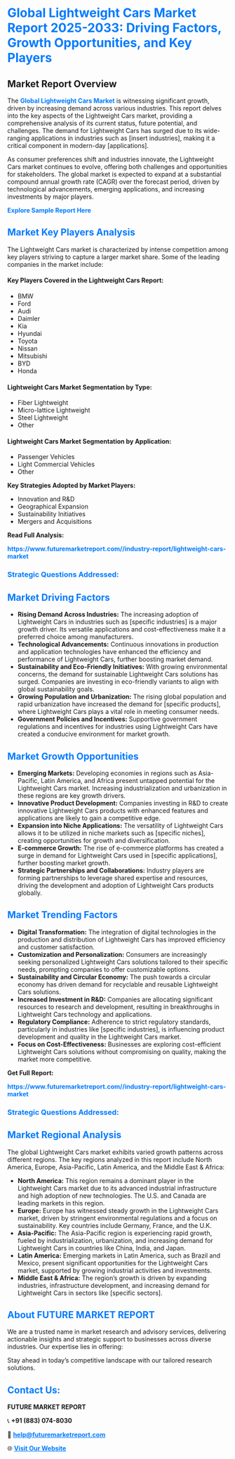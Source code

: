 <h1 style="color: #007BFF;">Global Lightweight Cars Market Report 2025-2033: Driving Factors, Growth Opportunities, and Key Players</h1>

<section id="overview">
<h2>Market Report Overview</h2>
<p>The <a href="https://www.futuremarketreport.com//industry-report/lightweight-cars-market" style="color: #007BFF; text-decoration: none;"><strong>Global Lightweight Cars Market</strong></a> is witnessing significant growth, driven by increasing demand across various industries. This report delves into the key aspects of the Lightweight Cars market, providing a comprehensive analysis of its current status, future potential, and challenges. The demand for Lightweight Cars has surged due to its wide-ranging applications in industries such as [insert industries], making it a critical component in modern-day [applications].</p>
<p>As consumer preferences shift and industries innovate, the Lightweight Cars market continues to evolve, offering both challenges and opportunities for stakeholders. The global market is expected to expand at a substantial compound annual growth rate (CAGR) over the forecast period, driven by technological advancements, emerging applications, and increasing investments by major players.</p>
</section>

<section id="overview">
<p><a href="https://www.futuremarketreport.com//request-sample/reportId=90859" style="color: #007BFF; text-decoration: none;"><strong>Explore Sample Report Here</strong></a></p>
</section>

<section id="key-players">
<h2 style="color: #007BFF;">Market Key Players Analysis</h2>
<p>The Lightweight Cars market is characterized by intense competition among key players striving to capture a larger market share. Some of the leading companies in the market include:</p>
<h4>Key Players Covered in the Lightweight Cars Report:</h4>
<ul><li>BMW</li><li>Ford</li><li>Audi</li><li>Daimler</li><li>Kia</li><li>Hyundai</li><li>Toyota</li><li>Nissan</li><li>Mitsubishi</li><li>BYD</li><li>Honda</li></ul>
<h4>Lightweight Cars Market Segmentation by Type:</h4>
<ul><li>Fiber Lightweight</li><li>Micro-lattice Lightweight</li><li>Steel Lightweight</li><li>Other</li></ul>

<h4>Lightweight Cars Market Segmentation by Application:</h4>
<ul><li>Passenger Vehicles</li><li>Light Commercial Vehicles</li><li>Other</li></ul>
<p><strong>Key Strategies Adopted by Market Players:</strong></p>
<ul>
<li>Innovation and R&D</li>
<li>Geographical Expansion</li>
<li>Sustainability Initiatives</li>
<li>Mergers and Acquisitions</li>
</ul>
</section>

<section>
<p><strong>Read Full Analysis: </strong></p><a href="https://www.futuremarketreport.com//industry-report/lightweight-cars-market" style="color: #007BFF; text-decoration: none;"><strong>https://www.futuremarketreport.com//industry-report/lightweight-cars-market</strong></a>
<h3 style="color: #007BFF;">Strategic Questions Addressed:</h3>
</section>

<section id="driving-factors">
<h2 style="color: #007BFF;">Market Driving Factors</h2>
<ul>
<li><strong>Rising Demand Across Industries:</strong> The increasing adoption of Lightweight Cars in industries such as [specific industries] is a major growth driver. Its versatile applications and cost-effectiveness make it a preferred choice among manufacturers.</li>
<li><strong>Technological Advancements:</strong> Continuous innovations in production and application technologies have enhanced the efficiency and performance of Lightweight Cars, further boosting market demand.</li>
<li><strong>Sustainability and Eco-Friendly Initiatives:</strong> With growing environmental concerns, the demand for sustainable Lightweight Cars solutions has surged. Companies are investing in eco-friendly variants to align with global sustainability goals.</li>
<li><strong>Growing Population and Urbanization:</strong> The rising global population and rapid urbanization have increased the demand for [specific products], where Lightweight Cars plays a vital role in meeting consumer needs.</li>
<li><strong>Government Policies and Incentives:</strong> Supportive government regulations and incentives for industries using Lightweight Cars have created a conducive environment for market growth.</li>
</ul>
</section>

<section id="growth-opportunities">
<h2 style="color: #007BFF;">Market Growth Opportunities</h2>
<ul>
<li><strong>Emerging Markets:</strong> Developing economies in regions such as Asia-Pacific, Latin America, and Africa present untapped potential for the Lightweight Cars market. Increasing industrialization and urbanization in these regions are key growth drivers.</li>
<li><strong>Innovative Product Development:</strong> Companies investing in R&D to create innovative Lightweight Cars products with enhanced features and applications are likely to gain a competitive edge.</li>
<li><strong>Expansion into Niche Applications:</strong> The versatility of Lightweight Cars allows it to be utilized in niche markets such as [specific niches], creating opportunities for growth and diversification.</li>
<li><strong>E-commerce Growth:</strong> The rise of e-commerce platforms has created a surge in demand for Lightweight Cars used in [specific applications], further boosting market growth.</li>
<li><strong>Strategic Partnerships and Collaborations:</strong> Industry players are forming partnerships to leverage shared expertise and resources, driving the development and adoption of Lightweight Cars products globally.</li>
</ul>
</section>

<section id="trending-factors">
<h2 style="color: #007BFF;">Market Trending Factors</h2>
<ul>
<li><strong>Digital Transformation:</strong> The integration of digital technologies in the production and distribution of Lightweight Cars has improved efficiency and customer satisfaction.</li>
<li><strong>Customization and Personalization:</strong> Consumers are increasingly seeking personalized Lightweight Cars solutions tailored to their specific needs, prompting companies to offer customizable options.</li>
<li><strong>Sustainability and Circular Economy:</strong> The push towards a circular economy has driven demand for recyclable and reusable Lightweight Cars solutions.</li>
<li><strong>Increased Investment in R&D:</strong> Companies are allocating significant resources to research and development, resulting in breakthroughs in Lightweight Cars technology and applications.</li>
<li><strong>Regulatory Compliance:</strong> Adherence to strict regulatory standards, particularly in industries like [specific industries], is influencing product development and quality in the Lightweight Cars market.</li>
<li><strong>Focus on Cost-Effectiveness:</strong> Businesses are exploring cost-efficient Lightweight Cars solutions without compromising on quality, making the market more competitive.</li>
</ul>
</section>

<section>
<p><strong>Get Full Report: </strong></p><a href="https://www.futuremarketreport.com//industry-report/lightweight-cars-market" style="color: #007BFF; text-decoration: none;"><strong>https://www.futuremarketreport.com//industry-report/lightweight-cars-market</strong></a>
<h3 style="color: #007BFF;">Strategic Questions Addressed:</h3>
</section>


<section id="regional-analysis">
<h2 style="color: #007BFF;">Market Regional Analysis</h2>
<p>The global Lightweight Cars market exhibits varied growth patterns across different regions. The key regions analyzed in this report include North America, Europe, Asia-Pacific, Latin America, and the Middle East & Africa:</p>
<ul>
<li><strong>North America:</strong> This region remains a dominant player in the Lightweight Cars market due to its advanced industrial infrastructure and high adoption of new technologies. The U.S. and Canada are leading markets in this region.</li>
<li><strong>Europe:</strong> Europe has witnessed steady growth in the Lightweight Cars market, driven by stringent environmental regulations and a focus on sustainability. Key countries include Germany, France, and the U.K.</li>
<li><strong>Asia-Pacific:</strong> The Asia-Pacific region is experiencing rapid growth, fueled by industrialization, urbanization, and increasing demand for Lightweight Cars in countries like China, India, and Japan.</li>
<li><strong>Latin America:</strong> Emerging markets in Latin America, such as Brazil and Mexico, present significant opportunities for the Lightweight Cars market, supported by growing industrial activities and investments.</li>
<li><strong>Middle East & Africa:</strong> The region’s growth is driven by expanding industries, infrastructure development, and increasing demand for Lightweight Cars in sectors like [specific sectors].</li>
</ul>
</section>

<footer>
<h2 style="color: #007BFF;">About FUTURE MARKET REPORT</h2>
<p>We are a trusted name in market research and advisory services, delivering actionable insights and strategic support to businesses across diverse industries. Our expertise lies in offering:</p>

<p>Stay ahead in today’s competitive landscape with our tailored research solutions.</p>

<h2 style="color: #007BFF;">Contact Us:</h2>
<p><strong>FUTURE MARKET REPORT</strong></p>
<p>📞 <strong>+91 (883) 074-8030</strong></p>
<p>📧 <strong><a href="mailto:help@futuremarketreport.com" style="color: #007BFF;">help@futuremarketreport.com</a></strong></p>
<p>🌐 <strong><a href="https://www.futuremarketreport.com/" style="color: #007BFF;">Visit Our Website</a></strong></p>
</footer>